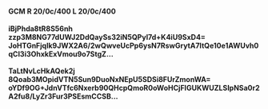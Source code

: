 #### GCM R 20/0c/400 L 20/0c/400
**iBjPhda8tR8S56nh**<br/>**zzp3M8NG77dUWJ2DdQaySs32iN5QPyI7d+K4iU9SxD4=**<br/>**JoHTGnFjqlk9JWX2A6/2wQwveUcPp6ysN7RswGrytA7ItQe10e1AWUvh0qCI3i3OhxkExVmou9o7StgZ...**<br/><br/>
**TaLtNvLcHkAQek2j**<br/>**8Qoab3MOpidVTN5Sun9DuoNxNEpU5SDSi8FUrZmonWA=**<br/>**oYDf9OG+JdnVTfc6Nxerb90QHcpQmoR0oWoHCjFlGUKWUZLSIpNSa0r2A2fu8/LyZr3Fur3PSEsmCCSB...**